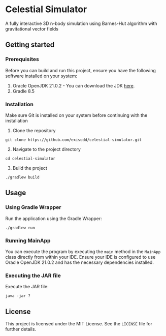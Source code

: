 # Celestial Simulator
A fully interactive 3D n-body simulation using Barnes-Hut algorithm with gravitational vector fields

## Getting started
### Prerequisites
Before you can build and run this project, ensure you have the following software installed on your system:
1. Oracle OpenJDK 21.0.2 - You can download the JDK [here](https://www.oracle.com/java/technologies/javase/jdk21-archive-downloads.html).
2. Gradle 8.5

### Installation
Make sure Git is installed on your system before continuing with the installation
1. Clone the repository
```shell
git clone https://github.com/exisodd/celestial-simulator.git
```
2. Navigate to the project directory
```shell
cd celestial-simulator
```
3. Build the project
```shell
./gradlew build
```

## Usage
### Using Gradle Wrapper
Run the application using the Gradle Wrapper:
```shell
./gradlew run
```

### Running MainApp
You can execute the program by executing the `main` method in the `MainApp` class directly from within your IDE. Ensure your IDE is configured to use Oracle OpenJDK 21.0.2 and has the necessary dependencies installed.

### Executing the JAR file
Execute the JAR file:
```shell
java -jar ?
```

## License
This project is licensed under the MIT License. See the `LICENSE` file for further details.